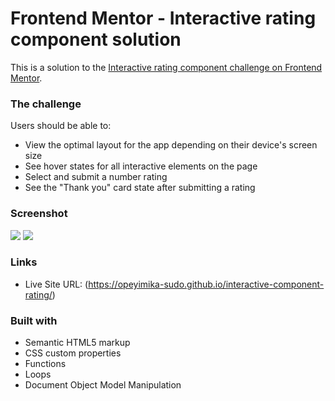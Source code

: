 # Frontend Mentor - Interactive rating component solution

This is a solution to the [Interactive rating component challenge on Frontend Mentor](https://www.frontendmentor.io/challenges/interactive-rating-component-koxpeBUmI). 

### The challenge

Users should be able to:

- View the optimal layout for the app depending on their device's screen size
- See hover states for all interactive elements on the page
- Select and submit a number rating
- See the "Thank you" card state after submitting a rating

### Screenshot
![](opeyimika-sudo.github.com/interactive-component-rating/images/resp-design-3.jpg)
![](opeyimika-sudo.github.com/interactive-component-rating/images/resp-design-2.jpg)

### Links
- Live Site URL: (https://opeyimika-sudo.github.io/interactive-component-rating/)


### Built with

- Semantic HTML5 markup
- CSS custom properties
- Functions
- Loops
- Document Object Model Manipulation
